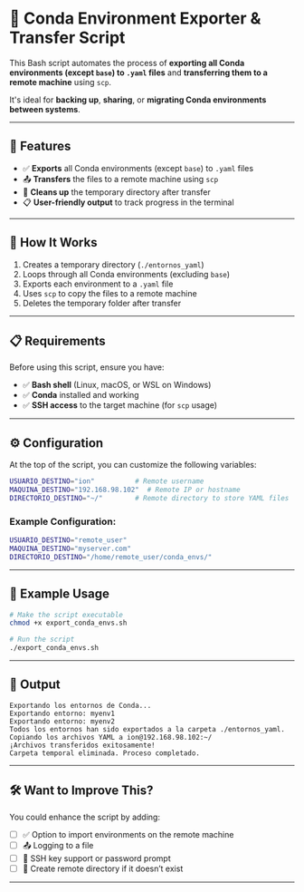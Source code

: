 # 🧠 Conda Environment Exporter & Transfer Script

This Bash script automates the process of **exporting all Conda environments (except `base`) to `.yaml` files** and **transferring them to a remote machine** using `scp`.

It's ideal for **backing up**, **sharing**, or **migrating Conda environments between systems**.

---

## 🚀 Features

- ✅ **Exports** all Conda environments (except `base`) to `.yaml` files
- 📤 **Transfers** the files to a remote machine using `scp`
- 🧹 **Cleans up** the temporary directory after transfer
- 📋 **User-friendly output** to track progress in the terminal

---

## 🧰 How It Works

1. Creates a temporary directory (`./entornos_yaml`)
2. Loops through all Conda environments (excluding `base`)
3. Exports each environment to a `.yaml` file
4. Uses `scp` to copy the files to a remote machine
5. Deletes the temporary folder after transfer

---

## 📋 Requirements

Before using this script, ensure you have:

- ✅ **Bash shell** (Linux, macOS, or WSL on Windows)
- ✅ **Conda** installed and working
- ✅ **SSH access** to the target machine (for `scp` usage)

---

## ⚙️ Configuration

At the top of the script, you can customize the following variables:

```bash
USUARIO_DESTINO="ion"          # Remote username
MAQUINA_DESTINO="192.168.98.102"  # Remote IP or hostname
DIRECTORIO_DESTINO="~/"        # Remote directory to store YAML files
```

### Example Configuration:
```bash
USUARIO_DESTINO="remote_user"
MAQUINA_DESTINO="myserver.com"
DIRECTORIO_DESTINO="/home/remote_user/conda_envs/"
```

---

## 🧪 Example Usage

```bash
# Make the script executable
chmod +x export_conda_envs.sh

# Run the script
./export_conda_envs.sh
```

---

## 📂 Output

```
Exportando los entornos de Conda...
Exportando entorno: myenv1
Exportando entorno: myenv2
Todos los entornos han sido exportados a la carpeta ./entornos_yaml.
Copiando los archivos YAML a ion@192.168.98.102:~/
¡Archivos transferidos exitosamente!
Carpeta temporal eliminada. Proceso completado.
```

---

## 🛠️ Want to Improve This?

You could enhance the script by adding:

- [ ] ✅ Option to import environments on the remote machine
- [ ] 📤 Logging to a file
- [ ] 🔐 SSH key support or password prompt
- [ ] 📁 Create remote directory if it doesn’t exist

---
